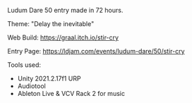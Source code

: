 Ludum Dare 50 entry made in 72 hours.

Theme: "Delay the inevitable"

Web Build: https://graal.itch.io/stir-cry

Entry Page: https://ldjam.com/events/ludum-dare/50/stir-cry

Tools used:
- Unity 2021.2.17f1 URP
- Audiotool
- Ableton Live & VCV Rack 2 for music
